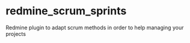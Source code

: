 # redmine_scrum_sprints
Redmine plugin to adapt scrum methods in order to help managing your projects

